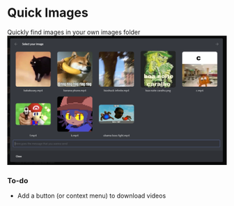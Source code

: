 # Quick Images
Quickly find images in your own images folder
![preview](screenshots/1.png)

### To-do
- Add a button (or context menu) to download videos